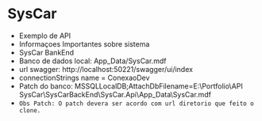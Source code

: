 # SysCar
* Exemplo de API
* Informaçoes Importantes sobre sistema
* SysCar BankEnd
* Banco de dados local: App_Data/SysCar.mdf
* url swagger: http://localhost:50221/swagger/ui/index
* connectionStrings name = ConexaoDev
* Patch do banco: MSSQLLocalDB;AttachDbFilename=E:\Portfolio\API SysCar\SysCarBackEnd\SysCar.Api\App_Data\SysCar.mdf
* `Obs Patch: O patch devera ser acordo com url diretorio que feito o clone.` 

